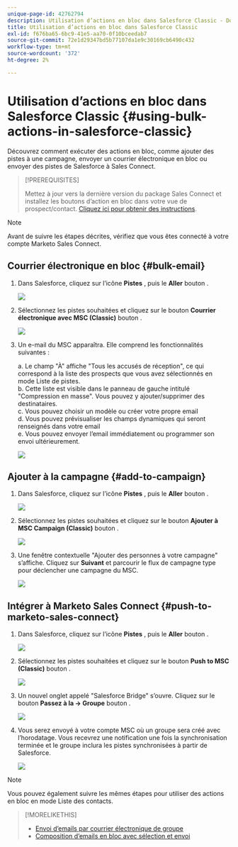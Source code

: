 ```yaml
---
unique-page-id: 42762794
description: Utilisation d’actions en bloc dans Salesforce Classic - Documents Marketo - Documentation du produit
title: Utilisation d’actions en bloc dans Salesforce Classic
exl-id: f676ba65-6bc9-41e5-aa70-0f10bceedab7
source-git-commit: 72e1d29347bd5b77107da1e9c30169cb6490c432
workflow-type: tm+mt
source-wordcount: '372'
ht-degree: 2%

---
```


# Utilisation d’actions en bloc dans Salesforce Classic {#using-bulk-actions-in-salesforce-classic}

Découvrez comment exécuter des actions en bloc, comme ajouter des pistes à une campagne, envoyer un courrier électronique en bloc ou envoyer des pistes de Salesforce à Sales Connect.

>[!PREREQUISITES]
>
>Mettez à jour vers la dernière version du package Sales Connect et installez les boutons d’action en bloc dans votre vue de prospect/contact. [Cliquez ici pour obtenir des instructions](https://s3.amazonaws.com/tout-user-store/salesforce/assets/Marketo+Sales+Engage+For+Salesforce_+Installation+and+Success+Guide.pdf).

>[!NOTE]
>
>Avant de suivre les étapes décrites, vérifiez que vous êtes connecté à votre compte Marketo Sales Connect.

## Courrier électronique en bloc {#bulk-email}

1. Dans Salesforce, cliquez sur l’icône **Pistes** , puis le **Aller** bouton .

   ![](assets/one-5.png)

1. Sélectionnez les pistes souhaitées et cliquez sur le bouton **Courrier électronique avec MSC (Classic)** bouton .

   ![](assets/two-5.png)

1. Un e-mail du MSC apparaîtra. Elle comprend les fonctionnalités suivantes :

   a. Le champ &quot;À&quot; affiche &quot;Tous les accusés de réception&quot;, ce qui correspond à la liste des prospects que vous avez sélectionnés en mode Liste de pistes.\
   b. Cette liste est visible dans le panneau de gauche intitulé &quot;Compression en masse&quot;. Vous pouvez y ajouter/supprimer des destinataires.\
   c. Vous pouvez choisir un modèle ou créer votre propre email\
   d. Vous pouvez prévisualiser les champs dynamiques qui seront renseignés dans votre email\
   e. Vous pouvez envoyer l’email immédiatement ou programmer son envoi ultérieurement.

   ![](assets/three-4.png)

## Ajouter à la campagne  {#add-to-campaign}

1. Dans Salesforce, cliquez sur l’icône **Pistes** , puis le **Aller** bouton .

   ![](assets/four-3.png)

1. Sélectionnez les pistes souhaitées et cliquez sur le bouton **Ajouter à MSC Campaign (Classic)** bouton .

   ![](assets/five-3.png)

1. Une fenêtre contextuelle &quot;Ajouter des personnes à votre campagne&quot; s’affiche. Cliquez sur **Suivant** et parcourir le flux de campagne type pour déclencher une campagne du MSC.

   ![](assets/six.png)

## Intégrer à Marketo Sales Connect {#push-to-marketo-sales-connect}

1. Dans Salesforce, cliquez sur l’icône **Pistes** , puis le **Aller** bouton .

   ![](assets/seven-1.png)

1. Sélectionnez les pistes souhaitées et cliquez sur le bouton **Push to MSC (Classic)** bouton .

   ![](assets/eight-1.png)

1. Un nouvel onglet appelé &quot;Salesforce Bridge&quot; s’ouvre. Cliquez sur le bouton **Passez à la → Groupe** bouton .

   ![](assets/nine-1.png)

1. Vous serez envoyé à votre compte MSC où un groupe sera créé avec l’horodatage. Vous recevrez une notification une fois la synchronisation terminée et le groupe inclura les pistes synchronisées à partir de Salesforce.

   ![](assets/ten.png)

>[!NOTE]
>
>Vous pouvez également suivre les mêmes étapes pour utiliser des actions en bloc en mode Liste des contacts.

>[!MORELIKETHIS]
>
>* [Envoi d’emails par courrier électronique de groupe](/help/marketo/product-docs/marketo-sales-connect/email/using-the-compose-window/sending-emails-via-group-email.md)
>* [Composition d’emails en bloc avec sélection et envoi](/help/marketo/product-docs/marketo-sales-connect/email/using-the-compose-window/composing-bulk-emails-with-select-and-send.md#sending-emails)

